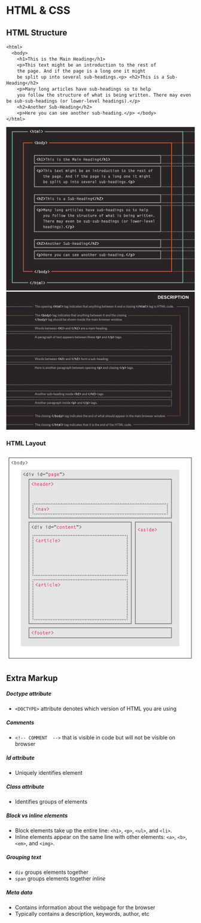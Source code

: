 # HTML & CSS

## HTML Structure
```
<html>
  <body>
    <h1>This is the Main Heading</h1>
    <p>This text might be an introduction to the rest of
    the page. And if the page is a long one it might
    be split up into several sub-headings.<p> <h2>This is a Sub-Heading</h2>
    <p>Many long articles have sub-headings so to help
    you follow the structure of what is being written. There may even be sub-sub-headings (or lower-level headings).</p>
    <h2>Another Sub-Heading</h2>
    <p>Here you can see another sub-heading.</p> </body>
</html>
```
![HTML Structure](images/html_structure.png)
![HTML Structure Description](images/html_structure_description.png)
### HTML Layout
![HTML Layout](images/html_layout.png)


## Extra Markup 

##### Doctype attribute
- `<DOCTYPE>` attribute denotes which version of HTML you are using

##### Comments
- `<!-- COMMENT  -->` that is visible in code but will not be visible on browser

##### Id attribute
- Uniquely identifies element

##### Class attribute
- Identifies groups of elements 

##### Block vs inline elements
 - Block elements take up the entire line: `<h1>`, `<p>`, `<ul>`, and `<li>`.
- Inline elements appear on the same line with other elements: `<a>`, `<b>`, `<em>`, and `<img>`.

##### Grouping text
- `div` groups elements together
- `span` groups elements together *inline*

##### Meta data
- Contains information about the webpage for the browser
- Typically contains a description, keywords, author, etc
